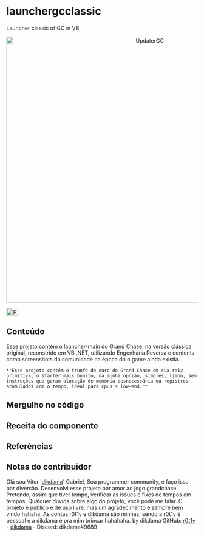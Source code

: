 # launchergcclassic
Launcher classic of GC in VB

<p align="center">
    <img alt="UpdaterGC" src="https://i.imgur.com/2pEa472.gif" width="740" height="700" />
</p>
<p>
<p align="left">
  	<img alt="PT-BR" src="https://i.imgur.com/3fl9Sfi.gif" width="30" height="20"/>
</p>

## Conteúdo

Esse projeto contém o launcher-main do Grand Chase, na versão clássica original, reconstrído em VB .NET, utilizando Engenharia Reversa e contents como screenshots da comunidade na época do o game ainda existia.

	*"Esse projeto contém o trunfo de ouro do Grand Chase em sua raiz primitiva, o starter mais bonito, na minha opnião, simples, limpo, sem instruções que geram alocação de memória desnecessária ou registros acumulados com o tempo, ideal para cpus's low-end."*

## Mergulho no código

## Receita do componente

## Referências

## Notas do contribuidor

Olá sou Vitor '[dikdama](https://github.com/dikdama)' Gabriel,
Sou programmer community, e faço isso por diversão.
Desenvolvi esse projeto por amor ao jogo grandchase. 
Pretendo, assim que tiver tempo, verificar as issues e fixes de tempos em tempos.
Qualquer dúvida sobre algo do projeto, você pode me falar.
O projeto é público e de uso livre, mas um agradecimento é sempre bem vindo hahaha.
As contas r0t1v e dikdama são minhas, sendo a r0t1v é pessoal e a dikdama é pra mim brincar hahahaha. 
by dikdama GitHub: [r0t1v](https://github.com/r0t1v) - [dikdama](https://github.com/dikdama) - Discord: dikdama#9689